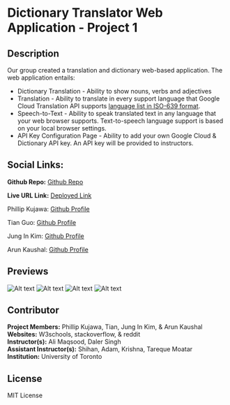 # Dictionary Translator Web Application - Project 1
## Description

Our group created a translation and dictionary web-based application. The web application entails: 

* Dictionary Translation - Ability to show nouns, verbs and adjectives 
* Translation - Ability to translate in every support language that Google Cloud Translation API supports [language list in ISO-639 format](https://cloud.google.com/translate/docs/languages). 
* Speech-to-Text - Ability to speak translated text in any language that your web browser supports. Text-to-speech language support is based on your local browser settings. 
* API Key Configuration Page - Ability to add your own Google Cloud & Dictionary API key. An API key will be provided to instructors.

## Social Links:

**Github Repo:** [Github Repo](https://github.com/phillipkujawa/dictionary-translator-project1)

**Live URL Link:** [Deployed Link](https://phillipkujawa.github.io/dictionary-translator-project1/)

Phillip Kujawa: [Github Profile](https://github.com/phillipkujawa)

Tian Guo: [Github Profile](https://github.com/gtotaku-tg)

Jung In Kim: [Github Profile](https://github.com/Heaveness)

Arun Kaushal: [Github Profile](https://github.com/Arunkaushal84)

## Previews
![Alt text](assets/images/screenshot1.png) ![Alt text](assets/images/screenshot2.png) ![Alt text](assets/images/screenshot3.png) ![Alt text](assets/images/screenshot4.png)

## Contributor

**Project Members:** Phillip Kujawa, Tian, Jung In Kim, & Arun Kaushal <br>
**Websites:** W3schools, stackoverflow, & reddit <br>
**Instructor(s):** Ali Maqsood, Daler Singh <br>
**Assistant Instructor(s):** Shihan, Adam, Krishna, Tareque Moatar <br>
**Institution:** University of Toronto <br>

## License

MIT License



